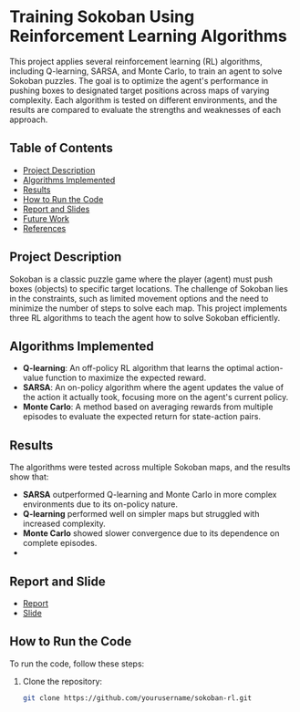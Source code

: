 # Training Sokoban Using Reinforcement Learning Algorithms

This project applies several reinforcement learning (RL) algorithms, including Q-learning, SARSA, and Monte Carlo, to train an agent to solve Sokoban puzzles. The goal is to optimize the agent's performance in pushing boxes to designated target positions across maps of varying complexity. Each algorithm is tested on different environments, and the results are compared to evaluate the strengths and weaknesses of each approach.

## Table of Contents
- [Project Description](#project-description)
- [Algorithms Implemented](#algorithms-implemented)
- [Results](#results)
- [How to Run the Code](#how-to-run-the-code)
- [Report and Slides](#report-and-slides)
- [Future Work](#future-work)
- [References](#references)

## Project Description

Sokoban is a classic puzzle game where the player (agent) must push boxes (objects) to specific target locations. The challenge of Sokoban lies in the constraints, such as limited movement options and the need to minimize the number of steps to solve each map. This project implements three RL algorithms to teach the agent how to solve Sokoban efficiently.

## Algorithms Implemented
- **Q-learning**: An off-policy RL algorithm that learns the optimal action-value function to maximize the expected reward.
- **SARSA**: An on-policy algorithm where the agent updates the value of the action it actually took, focusing more on the agent's current policy.
- **Monte Carlo**: A method based on averaging rewards from multiple episodes to evaluate the expected return for state-action pairs.

## Results
The algorithms were tested across multiple Sokoban maps, and the results show that:
- **SARSA** outperformed Q-learning and Monte Carlo in more complex environments due to its on-policy nature.
- **Q-learning** performed well on simpler maps but struggled with increased complexity.
- **Monte Carlo** showed slower convergence due to its dependence on complete episodes.
- 
## Report and Slide
- [Report](https://www.overleaf.com/project/67138cf223076647ac355df0)
- [Slide](https://docs.google.com/presentation/d/1d8rmVS76A6P2RxxKpUcQwt28pc14M2Ry/edit#slide=id.p1)

## How to Run the Code

To run the code, follow these steps:
1. Clone the repository:
   ```bash
   git clone https://github.com/yourusername/sokoban-rl.git
